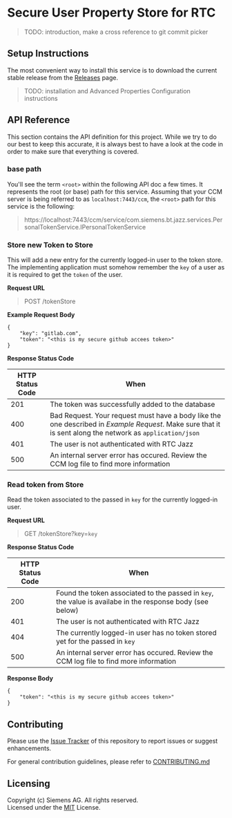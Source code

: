 # Secure User Property Store for RTC

> TODO: introduction, make a cross reference to git commit picker

## Setup Instructions
The most convenient way to install this service is to download the current stable release from the [Releases](https://github.com/jazz-community/rtc-secure-user-property-store/releases) page.

> TODO: installation and Advanced Properties Configuration instructions

## API Reference
This section contains the API definition for this project. While we try to do our best to keep this accurate, it is always best to have a look at the code in order to make sure that everything is covered.

### base path
You'll see the term `<root>` within the following API doc a few times. It represents the root (or base) path for this service. Assuming that your CCM server is being referred to as `localhost:7443/ccm`, the `<root>` path for this service is the following:

> https://localhost:7443/ccm/service/com.siemens.bt.jazz.services.PersonalTokenService.IPersonalTokenService

### Store new Token to Store
This will add a new entry for the currently logged-in user to the token store. <br>
The implementing application must somehow remember the `key` of a user as it is required to get the `token` of the user.

**Request URL**
> POST <root>/tokenStore

**Example Request Body**
```
{
    "key": "gitlab.com",
    "token": "<this is my secure github accees token>"
}
```

**Response Status Code**

 | HTTP Status Code  | When |
 | ----------------- | ---- |
 | 201               | The token was successfully added to the database |
 | 400               | Bad Request. Your request must have a body like the one described in _Example Request_. Make sure that it is sent along the network as `application/json` |
 | 401               | The user is not authenticated with RTC Jazz |
 | 500               | An internal server error has occured. Review the CCM log file to find more information | 

### Read token from Store
Read the token associated to the passed in `key` for the currently logged-in user.

**Request URL**
> GET <root>/tokenStore?key=`key`

**Response Status Code**

 | HTTP Status Code  | When |
 | ----------------- | ---- | 
 | 200               | Found the token associated to the passed in `key`, the value is availabe in the response body (see below) |
 | 401               | The user is not authenticated with RTC Jazz |
 | 404               | The currently logged-in user has no token stored yet for the passed in `key`
 | 500               | An internal server error has occured. Review the CCM log file to find more information | 

**Response Body**
```
{
    "token": "<this is my secure github accees token>"
}
```

## Contributing
Please use the [Issue Tracker](https://github.com/jazz-community/rtc-secure-user-property-store/issues) of this repository to report issues or suggest enhancements.

For general contribution guidelines, please refer to [CONTRIBUTING.md](https://github.com/jazz-community/rtc-secure-user-property-store/blob/master/CONTRIBUTING.md)

## Licensing
Copyright (c) Siemens AG. All rights reserved.<br>
Licensed under the [MIT](LICENSE) License.

